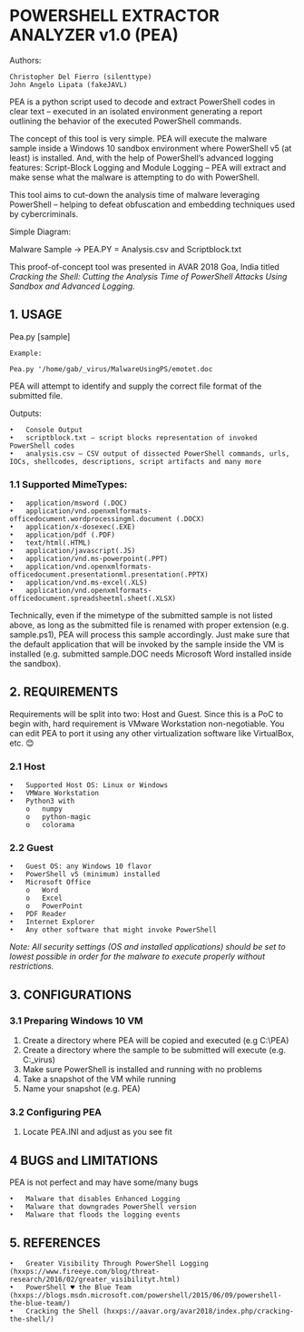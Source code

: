 # POWERSHELL EXTRACTOR ANALYZER v1.0 (PEA)
Authors: 

    Christopher Del Fierro (silenttype)    
    John Angelo Lipata (fakeJAVL)
 
PEA is a python script used to decode and extract PowerShell codes in clear text – executed in an isolated environment generating a report outlining the behavior of the executed PowerShell commands.

The concept of this tool is very simple. PEA will execute the malware sample inside a Windows 10 sandbox environment where PowerShell v5 (at least) is installed. And, with the help of PowerShell’s advanced logging features: Script-Block Logging and Module Logging – PEA will extract and make sense what the malware is attempting to do with PowerShell.

This tool aims to cut-down the analysis time of malware leveraging PowerShell – helping to defeat obfuscation and embedding techniques used by cybercriminals.

Simple Diagram:

Malware Sample -> PEA.PY = Analysis.csv and Scriptblock.txt


This proof-of-concept tool was presented in AVAR 2018 Goa, India titled *Cracking the Shell: Cutting the Analysis Time of PowerShell Attacks Using Sandbox and Advanced Logging.*

## 1. USAGE

Pea.py [sample]

    Example:

    Pea.py '/home/gab/_virus/MalwareUsingPS/emotet.doc

PEA will attempt to identify and supply the correct file format of the submitted file.

Outputs:


    •	Console Output
    •	scriptblock.txt – script blocks representation of invoked PowerShell codes
    •	analysis.csv – CSV output of dissected PowerShell commands, urls, IOCs, shellcodes, descriptions, script artifacts and many more

### 1.1 Supported MimeTypes:
    •	application/msword (.DOC)  
    •	application/vnd.openxmlformats-officedocument.wordprocessingml.document (.DOCX)
    •	application/x-dosexec(.EXE)  
    •	application/pdf (.PDF)  
    •	text/html(.HTML)  
    •	application/javascript(.JS)  
    •	application/vnd.ms-powerpoint(.PPT)  
    •	application/vnd.openxmlformats-officedocument.presentationml.presentation(.PPTX)  
    •	application/vnd.ms-excel(.XLS)  
    •	application/vnd.openxmlformats-officedocument.spreadsheetml.sheet(.XLSX)  
  
  Technically, even if the mimetype of the submitted sample is not listed above, as long as the submitted file is renamed with proper extension (e.g. sample.ps1), PEA will process this sample accordingly. Just make sure that the default application that will be invoked by the sample inside the VM is installed (e.g. submitted sample.DOC needs Microsoft Word installed inside the sandbox).

## 2. REQUIREMENTS
Requirements will be split into two: Host and Guest. Since this is a PoC to begin with, hard requirement is VMware Workstation non-negotiable. You can edit PEA to port it using any other virtualization software like VirtualBox, etc. 😊 

### 2.1 Host
    •	Supported Host OS: Linux or Windows
    •	VMWare Workstation
    •	Python3 with
        o	numpy
        o	python-magic
        o	colorama

### 2.2 Guest
    •	Guest OS: any Windows 10 flavor
    •	PowerShell v5 (minimum) installed
    •	Microsoft Office
        o	Word
        o	Excel
        o	PowerPoint
    •	PDF Reader
    •	Internet Explorer
    •	Any other software that might invoke PowerShell
*Note: All security settings (OS and installed applications) should be set to lowest possible in order for the malware to execute properly without restrictions.*

## 3. CONFIGURATIONS
### 3.1 Preparing Windows 10 VM
1.	Create a directory where PEA will be copied and executed (e.g C:\PEA)
2.	Create a directory where the sample to be submitted will execute (e.g. C:\_virus)
3.	Make sure PowerShell is installed and running with no problems
4.	Take a snapshot of the VM while running
5.	Name your snapshot (e.g. PEA)
### 3.2 Configuring PEA
1.	Locate PEA.INI and adjust as you see fit


## 4 BUGS and LIMITATIONS
PEA is not perfect and may have some/many bugs

    •	Malware that disables Enhanced Logging
    •	Malware that downgrades PowerShell version 
    •	Malware that floods the logging events


## 5. REFERENCES
    •	Greater Visibility Through PowerShell Logging (hxxps://www.fireeye.com/blog/threat-research/2016/02/greater_visibilityt.html)
    •	PowerShell ♥ the Blue Team (hxxps://blogs.msdn.microsoft.com/powershell/2015/06/09/powershell-the-blue-team/)
    •	Cracking the Shell (hxxps://aavar.org/avar2018/index.php/cracking-the-shell/)
